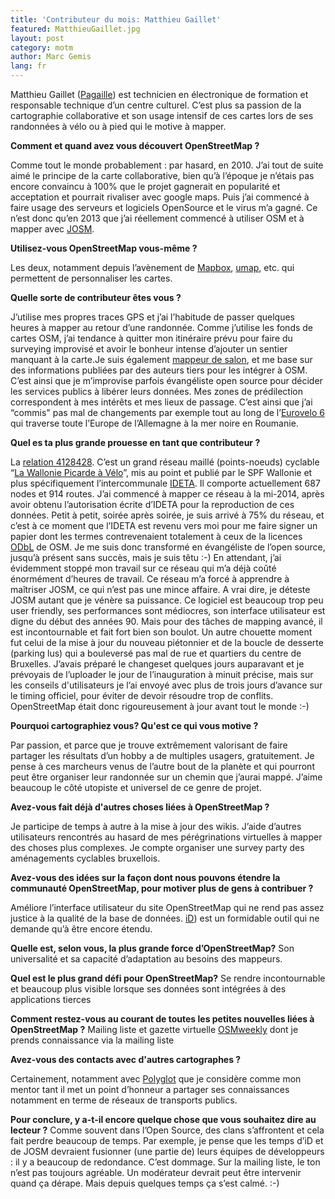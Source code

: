 ```yaml
---
title: 'Contributeur du mois: Matthieu Gaillet'
featured: MatthieuGaillet.jpg
layout: post
category: motm
author: Marc Gemis
lang: fr
---
```


Matthieu Gaillet ([Pagaille](https://www.openstreetmap.org/user/Pagaille)) est technicien en électronique de formation et responsable technique d’un centre culturel. C’est plus sa passion de la cartographie collaborative et son usage intensif de ces cartes lors de ses randonnées à vélo ou à pied qui le motive à mapper.

**Comment et quand avez vous découvert OpenStreetMap ?**

Comme tout le monde probablement : par hasard, en 2010. J’ai tout de suite aimé le principe de la carte collaborative, bien qu’à l’époque je n’étais pas encore convaincu à 100% que le projet gagnerait en popularité et acceptation et pourrait rivaliser avec google maps. Puis j’ai commencé à faire usage des serveurs et logiciels OpenSource et le virus m’a gagné. 
Ce n’est donc qu’en 2013 que j’ai réellement commencé à utiliser OSM et à mapper avec [JOSM](http://josm.openstreetmap.de/).

**Utilisez-vous OpenStreetMap vous-même ?**

Les deux, notamment depuis l’avènement de [Mapbox](https://www.mapbox.com/), [umap](http://umap.openstreetmap.fr/), etc. qui permettent de personnaliser les cartes.

**Quelle sorte de contributeur êtes vous ?**

J’utilise mes propres traces GPS et j’ai l’habitude de passer quelques heures à mapper au retour d’une randonnée. Comme j’utilise les fonds de cartes OSM, j’ai tendance à quitter mon itinéraire prévu pour faire du surveying improvisé et avoir le bonheur intense d’ajouter un sentier manquant à la carte.Je suis également [mappeur de salon](http://wiki.openstreetmap.org/wiki/Armchair_mapping), et me base sur des informations publiées par des auteurs tiers pour les intégrer à OSM. C’est ainsi que je m’improvise parfois évangéliste open source pour décider les services publics à libérer leurs données. 
Mes zones de prédilection correspondent à mes intérêts et mes lieux de passage. C’est ainsi que j’ai “commis" pas mal de changements par exemple tout au long de l’[Eurovelo 6](http://www.eurovelo.com/en/eurovelos/eurovelo-6) qui traverse toute l’Europe de l’Allemagne à la mer noire en Roumanie.

**Quel es ta plus grande prouesse en tant que contributeur ?**

La [relation 4128428](http://www.openstreetmap.org/relation/4128428). C’est un grand réseau maillé (points-noeuds) cyclable “[La Wallonie Picarde à Vélo](http://www.visitwapi.be/divers/nature-et-balades/la-wapi-a-velo/article/la-wapi-a-velo?lang=fr)”, mis au point et publié par le SPF Wallonie et plus spécifiquement l’intercommunale [IDETA](http://www.ideta.be/). Il comporte actuellement 687 nodes et 914 routes. J’ai commencé à mapper ce réseau à la mi-2014, après avoir obtenu l’autorisation écrite d’IDETA pour la reproduction de ces données. Petit à petit, soirée après soirée, je suis arrivé à 75% du réseau, et c’est à ce moment que l’IDETA est revenu vers moi pour me faire signer un papier dont les termes contrevenaient totalement à ceux de la licences [ODbL](http://opendatacommons.org/licenses/odbl/) de OSM. 
Je me suis donc transformé en évangéliste de l’open source, jusqu’à présent sans succès, mais je suis têtu :-) En attendant, j’ai évidemment stoppé mon travail sur ce réseau qui m’a déjà coûté énormément d’heures de travail.
Ce réseau m’a forcé à apprendre à maîtriser JOSM, ce qui n’est pas une mince affaire. A vrai dire, je déteste JOSM autant que je vénère sa puissance. Ce logiciel est beaucoup trop peu user friendly, ses performances sont médiocres, son interface utilisateur est digne du début des années 90. Mais pour des tâches de mapping avancé, il est incontournable et fait fort bien son boulot. 
Un autre chouette moment fut celui de la mise à jour du nouveau piétonnier et de la boucle de desserte (parking lus) qui a bouleversé pas mal de rue et quartiers du centre de Bruxelles. J’avais préparé le changeset quelques jours auparavant et je prévoyais de l’uploader le jour de l’inauguration à minuit précise, mais sur les conseils d'utilisateurs je l’ai envoyé avec plus de trois jours d’avance sur le timing officiel, pour éviter de devoir résoudre trop de conflits. OpenStreetMap était donc rigoureusement à jour avant tout le monde :-)

**Pourquoi cartographiez vous? Qu'est ce qui vous motive ?**

Par passion, et parce que je trouve extrêmement valorisant de faire partager les résultats d’un hobby a de multiples usagers, gratuitement. Je pense à ces marcheurs venus de l’autre bout de la planète et qui pourront peut être organiser leur randonnée sur un chemin que j’aurai mappé. J’aime beaucoup le côté utopiste et universel de ce genre de projet.

**Avez-vous fait déjà d'autres choses liées à OpenStreetMap ?**

Je participe de temps à autre à la mise à jour des wikis. J’aide d’autres utilisateurs rencontrés au hasard de mes pérégrinations virtuelles à mapper des choses plus complexes. Je compte organiser une survey party des aménagements cyclables bruxellois.

**Avez-vous des idées sur la façon dont nous pouvons étendre la communauté OpenStreetMap, pour motiver plus de gens à contribuer ?**

Améliore l’interface utilisateur du site OpenStreetMap qui ne rend pas assez justice à la qualité de la base de données.
[iD](http://wiki.openstreetmap.org/wiki/ID)) est un formidable outil qui ne demande qu’à être encore étendu.

**Quelle est, selon vous, la plus grande force d’OpenStreetMap?**
Son universalité et sa capacité d’adaptation au besoins des mappeurs.

**Quel est le plus grand défi pour OpenStreetMap?**
Se rendre incontournable et beaucoup plus visible lorsque ses données sont intégrées à des applications tierces

**Comment restez-vous au courant de toutes les petites nouvelles liées à OpenStreetMap ?**
Mailing liste et gazette virtuelle [OSMweekly](http://www.weeklyosm.eu/) dont je prends connaissance via la mailing liste
 
**Avez-vous des contacts avec d'autres cartographes ?**

Certainement, notamment avec [Polyglot](http://www.openstreetmap.org/user/Polyglot) que je considère comme mon mentor tant il met un point d’honneur a partager ses connaissances notamment en terme de réseaux de transports publics.

**Pour conclure, y a-t-il encore quelque chose que vous souhaitez dire au lecteur ?**
Comme souvent dans l’Open Source, des clans s’affrontent et cela fait perdre beaucoup de temps. Par exemple, je pense que les temps d’iD et de JOSM devraient fusionner (une partie de) leurs équipes de développeurs : il y a beaucoup de redondance. C’est dommage.
Sur la mailing liste, le ton n’est pas toujours agréable. Un modérateur devrait peut être intervenir quand ça dérape. Mais depuis quelques temps ça s’est calmé. :-)
